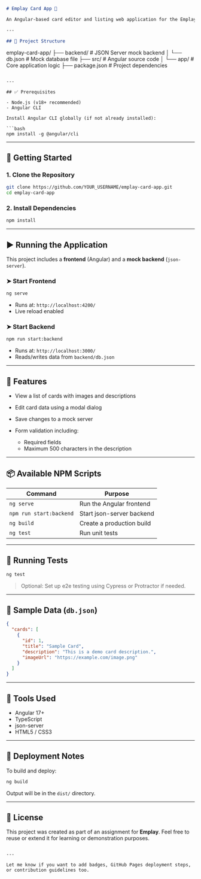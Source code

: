 ```markdown
# Emplay Card App 🎴

An Angular-based card editor and listing web application for the Emplay assignment. It allows users to view, edit, and save card data using a mock backend powered by `json-server`.

---

## 📁 Project Structure

```

emplay-card-app/
├── backend/           # JSON Server mock backend
│   └── db.json        # Mock database file
├── src/               # Angular source code
│   └── app/           # Core application logic
├── package.json       # Project dependencies

````

---

## ✅ Prerequisites

- Node.js (v18+ recommended)
- Angular CLI

Install Angular CLI globally (if not already installed):

```bash
npm install -g @angular/cli
````

---

## 🚀 Getting Started

### 1. Clone the Repository

```bash
git clone https://github.com/YOUR_USERNAME/emplay-card-app.git
cd emplay-card-app
```

### 2. Install Dependencies

```bash
npm install
```

---

## ▶️ Running the Application

This project includes a **frontend** (Angular) and a **mock backend** (`json-server`).

### ➤ Start Frontend

```bash
ng serve
```

* Runs at: `http://localhost:4200/`
* Live reload enabled

### ➤ Start Backend

```bash
npm run start:backend
```

* Runs at: `http://localhost:3000/`
* Reads/writes data from `backend/db.json`

---

## 🧩 Features

* View a list of cards with images and descriptions
* Edit card data using a modal dialog
* Save changes to a mock server
* Form validation including:

  * Required fields
  * Maximum 500 characters in the description

---

## 📦 Available NPM Scripts

| Command                 | Purpose                   |
| ----------------------- | ------------------------- |
| `ng serve`              | Run the Angular frontend  |
| `npm run start:backend` | Start json-server backend |
| `ng build`              | Create a production build |
| `ng test`               | Run unit tests            |

---

## 🧪 Running Tests

```bash
ng test
```

> Optional: Set up e2e testing using Cypress or Protractor if needed.

---

## 🔧 Sample Data (`db.json`)

```json
{
  "cards": [
    {
      "id": 1,
      "title": "Sample Card",
      "description": "This is a demo card description.",
      "imageUrl": "https://example.com/image.png"
    }
  ]
}
```

---

## 🧰 Tools Used

* Angular 17+
* TypeScript
* json-server
* HTML5 / CSS3

---

## 🧭 Deployment Notes

To build and deploy:

```bash
ng build
```

Output will be in the `dist/` directory.

---

## 📄 License

This project was created as part of an assignment for **Emplay**.
Feel free to reuse or extend it for learning or demonstration purposes.

```

---

Let me know if you want to add badges, GitHub Pages deployment steps, or contribution guidelines too.
```
